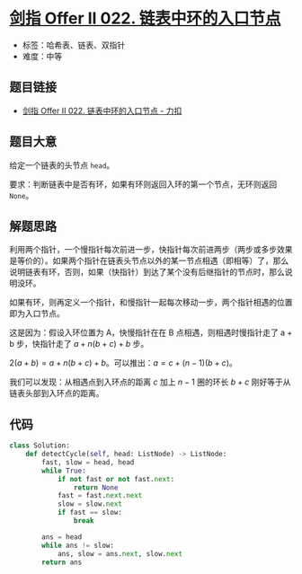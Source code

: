 # [剑指 Offer II 022. 链表中环的入口节点](https://leetcode.cn/problems/c32eOV/)

- 标签：哈希表、链表、双指针
- 难度：中等

## 题目链接

- [剑指 Offer II 022. 链表中环的入口节点 - 力扣](https://leetcode.cn/problems/c32eOV/)

## 题目大意

给定一个链表的头节点 `head`。

要求：判断链表中是否有环，如果有环则返回入环的第一个节点，无环则返回 `None`。

## 解题思路

利用两个指针，一个慢指针每次前进一步，快指针每次前进两步（两步或多步效果是等价的）。如果两个指针在链表头节点以外的某一节点相遇（即相等）了，那么说明链表有环，否则，如果（快指针）到达了某个没有后继指针的节点时，那么说明没环。

如果有环，则再定义一个指针，和慢指针一起每次移动一步，两个指针相遇的位置即为入口节点。

这是因为：假设入环位置为 A，快慢指针在在 B 点相遇，则相遇时慢指针走了 a + b 步，快指针走了 $a + n(b+c) + b$ 步。

$2(a + b) = a + n(b + c) + b$。可以推出：$a = c + (n-1)(b + c)$。

我们可以发现：从相遇点到入环点的距离 $c$ 加上 $n-1$ 圈的环长 $b + c$ 刚好等于从链表头部到入环点的距离。

## 代码

```python
class Solution:
    def detectCycle(self, head: ListNode) -> ListNode:
        fast, slow = head, head
        while True:
            if not fast or not fast.next:
                return None
            fast = fast.next.next
            slow = slow.next
            if fast == slow:
                break

        ans = head
        while ans != slow:
            ans, slow = ans.next, slow.next
        return ans    
```

